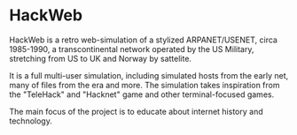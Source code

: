 # HackWeb

HackWeb is a retro web-simulation of a stylized ARPANET/USENET, circa 1985-1990, a transcontinental network operated by the US Military, stretching 
from US to UK and Norway by sattelite. 

It is a full multi-user simulation, including simulated hosts from the early net, many 
of files from the era and more. The simulation takes inspiration from 
the "TeleHack" and "Hacknet" game and other terminal-focused games. 

The main focus of the project is to educate about internet 
history and technology.




